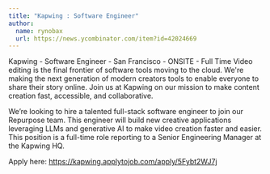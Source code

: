 ```yaml
---
title: "Kapwing : Software Engineer"
author:
  name: rynobax
  url: https://news.ycombinator.com/item?id=42024669
---
```

Kapwing - Software Engineer - San Francisco - ONSITE - Full Time
Video editing is the final frontier of software tools moving to the cloud. We&#x27;re making the next generation of modern creators tools to enable everyone to share their story online. Join us at Kapwing on our mission to make content creation fast, accessible, and collaborative.

We’re looking to hire a talented full-stack software engineer to join our Repurpose team. This engineer will build new creative applications leveraging LLMs and generative AI to make video creation faster and easier. This position is a full-time role reporting to a Senior Engineering Manager at the Kapwing HQ.

Apply here: <a href="https:&#x2F;&#x2F;kapwing.applytojob.com&#x2F;apply&#x2F;5Fybt2WJ7j" rel="nofollow">https:&#x2F;&#x2F;kapwing.applytojob.com&#x2F;apply&#x2F;5Fybt2WJ7j</a>
<JobApplication />
